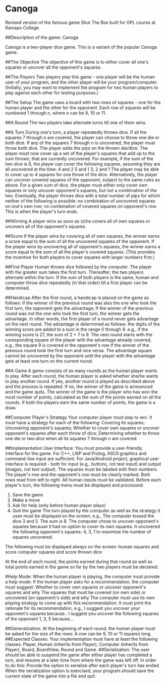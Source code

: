 # Canoga
Revised version of the famous game Shut The Box built for OPL course at Ramapo College.

##Description of the game: 
Canoga

Canoga is a two-player dice game. This is a variant of the popular Canoga game.

##The Objective
The objective of this game is to either cover all one's squares or uncover all the opponent's squares.

##The Players
Two players play this game - one player will be the human user of your program, and the other player will be your program/computer. (Initially, you may want to implement the program for two human players to play against each other for testing purposes.)

##The Setup
The game uses a board with two rows of squares - one for the human player and the other for the opponent. Each row of squares will be numbered 1 through n, where n can be 9, 10 or 11.

##A Round
The two players take alternate turns till one of them wins.

##A Turn
During one's turn, a player repeatedly throws dice.
If all the squares 7 through n are covered, the player can choose to throw one die or both dice.
If any of the squares 7 through n is uncovered, the player must throw both dice.
The player adds the pips on the thrown die/dice. The player must now cover up a set of the player's squares that add up to the sum thrown, that are currently uncovered. For example, if the sum of the two dice is 6, the player can cover the following squares, assuming they are all uncovered at the time:
4 and 2
5 and 1
3, 2 and 1
The player may be able to cover up to 4 squares for one throw of the dice. Alternatively, the player can uncover covered squares of the opponent, subject to the same rules as above. For a given sum of dice, the player must either only cover own squares or only uncover opponent's squares, but not a combination of the two. Eventually, the player throws dice with a total number of pips for which neither of the following is possible:
no combination of uncovered squares on one's own row;
no combination of covered squares on opponent's row.
This is when the player's turn ends.

##Winning
A player wins as soon as (s)he covers all of own squares or uncovers all of the opponent's squares.

##Score
If the player wins by covering all of own squares, the winner earns a score equal to the sum of all the uncovered squares of the opponent. If the player wins by uncovering all of opponent's squares, the winner earns a score equal to the sum of all the player's covered squares. (This provides the incentive for both players to cover squares with larger numbers first.)

##First Player
Human throws dice followed by the computer. The player with the greater sum takes the first turn. Thereafter, the two players alternate within the turn. If the sum of both players is the same, human and computer throw dice repeatedly (in that order) till a first player can be determined.

##Handicap
After the first round, a handicap is placed on the game as follows:
If the winner of the previous round was also the one who took the first turn, the opponent gets the advantage;
If the winner of the previous round was not the one who took the first turn, the winner gets the advantage.
In other words, the first player of a round never gets advantage on the next round. The advantage is determined as follows: the digits of the winning score are added to a sum in the range 0 through 9. e.g., if the winning score is 27, the sum of 2 + 7 is 9. The next round starts with the coresponding square of the player with the advantage already covered, e.g., the square 9 is covered in the opponent's row if the winner of the previous round took the first turn and vice versa.
The advantage square cannot be uncovered by the opponent until the player with the advantage gets at least one turn on the current round.

##A Game
A game consists of as many rounds as the human player wants to play. After each round, the human player is asked whether she/he wants to play another round.
If yes, another round is played as described above and the process is repeated.
If no, the winner of the game is announced and the game quits. The winner of the game is the player who has won the most number of points, calculated as the sum of the points earned on all the rounds. If both the players earn the same number of points, the game is a draw.

##Computer Player's Strategy
Your computer player must play to win. It must have a strategy for each of the following:
Covering its squares;
Uncovering opponent's squares;
Whether to cover own squares or uncover opponent's squares after each throw of dice;
Determining whether to throw one die or two dice when all its squares 7 through n are covered.

##Implementation
User Interface: You must provide a user-friendly interface for the game. For C++, LISP and Prolog, ASCII graphics and command-line input are sufficient. For Java/Android project, graphical user interface is required - both for input (e.g,. buttons, not text input) and output (images, not text output).
The squares must be labeled with their numbers. The player's row and the opponent's row must be clearly marked. Both rows read from left to right.
All human inputs must be validated.
Before each player's turn, the following menu must be displayed and processed:

1. Save the game
2. Make a move
3. Ask for help (only before human player plays)
4. Quit the game
The turn played by the computer as well as the strategy it uses must be displayed on the screen, e.g.,
      The computer tossed the dice 3 and 5.
      The sum is 8.
      The computer chose to uncover opponent's squares because it had no option to cover its own squares.
      It uncovered the following opponent's squares: 4, 3, 1 to maximize the number of squares uncovered. 
    
The following must be displayed always on the screen:
human squares and score
computer squares and score
thrown dice

At the end of each round, the points earned during that round as well as total points earned in the game so far by the two players must be declared.

#Help Mode: When the human player is playing, the computer must provide a help mode:
If the human player asks for a recommendation, the computer must suggest:
Whether to cover own squares or uncover opponent's squares and why
The squares that must be covered (on own side) or uncovered (on opponent's side) and why
The computer must use its own playing strategy to come up with this recommendation. It must print the rationale for its recommendation, e.g.,
     I suggest you uncover your opponent's squares because..
     I suggest you uncover the following squares of the opponent 1, 3, 5 because...
   
##Generalization: At the beginning of each round, the human player must be asked for the size of the rows: A row can be 9, 10 or 11 squares long.
##Expected Classes: Your implementation must have at least the following classes: Player, Human (inherits from Player), Computer (inherits from Player), Board, BoardView, Round and Game.
##Serialization: The user should be able to suspend the game after either player has completed a turn, and resume at a later time from where the game was left off. In order to do this:
Provide the option to serialize after each player's turn has ended
When the serialization option is exercised, your program should save the current state of the game into a file and quit.
